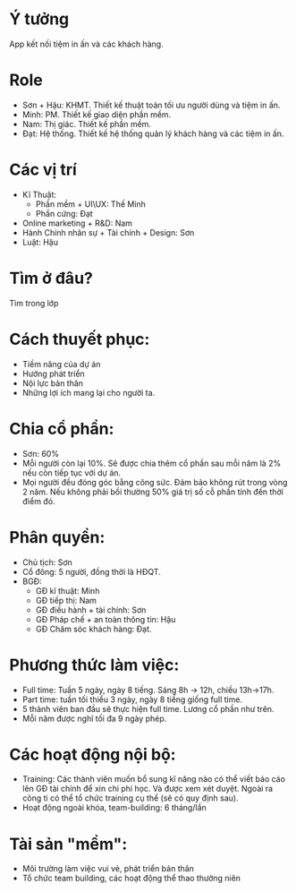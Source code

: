 # Ý tưởng

App kết nối tiệm in ấn và các khách hàng.

# Role

- Sơn + Hậu: KHMT. Thiết kế thuật toán tối ưu người dùng và tiệm in ấn.
- Minh: PM. Thiết kế giao diện phần mềm.
- Nam: Thị giác. Thiết kế phần mềm.
- Đạt: Hệ thống. Thiết kế hệ thống quản lý khách hàng và các tiệm in ấn.

# Các vị trí

- Kĩ Thuật:
  - Phần mềm + UI\UX: Thế Minh
  - Phần cứng: Đạt
- Online marketing + R&D: Nam
- Hành Chính nhân sự + Tài chính + Design: Sơn
- Luật: Hậu

# Tìm ở đâu?

Tìm trong lớp

# Cách thuyết phục:

- Tiềm năng của dự án
- Hướng phát triển
- Nội lực bản thân
- Những lợi ích mang lại cho người ta.

# Chia cổ phần:

- Sơn: 60%
- Mỗi người còn lại 10%. Sẽ được chia thêm cổ phần sau mỗi năm là 2% nếu còn tiếp tục với dự án.
- Mọi người đều đóng góc bằng công sức. Đảm bảo không rút trong vòng 2 năm. Nếu không phải bồi thường 50% giá trị số cỗ phần tính đến thời điểm đó.

# Phân quyền:

- Chủ tịch: Sơn
- Cổ đông: 5 người, đồng thời là HĐQT.
- BGĐ:
  - GĐ kĩ thuật: Minh
  - GĐ tiếp thị: Nam
  - GĐ điều hành + tài chính: Sơn
  - GĐ Pháp chế + an toàn thông tin: Hậu
  - GĐ Chăm sóc khách hàng: Đạt.

# Phương thức làm việc:

- Full time: Tuần 5 ngày, ngày 8 tiếng. Sáng 8h -> 12h, chiều 13h->17h.
- Part time: tuần tối thiểu 3 ngày, ngày 8 tiếng giống full time.
- 5 thành viên ban đầu sẽ thực hiện full time. Lương cổ phần như trên.
- Mỗi năm được nghĩ tối đa 9 ngày phép.

# Các hoạt động nội bộ:

- Training: Các thành viên muốn bổ sung kĩ năng nào có thể viết báo cáo lên GĐ tài chính để xin chi phí học. Và được xem xét duyệt. Ngoài ra công ti có thể tổ chức training cụ thể (sẽ có quy định sau).
- Hoạt động ngoài khóa, team-building: 6 tháng/lần

# Tài sản "mềm":
- Môi trường làm việc vui vẻ, phát triển bản thân
- Tổ chức team building, các hoạt động thể thao thường niên
